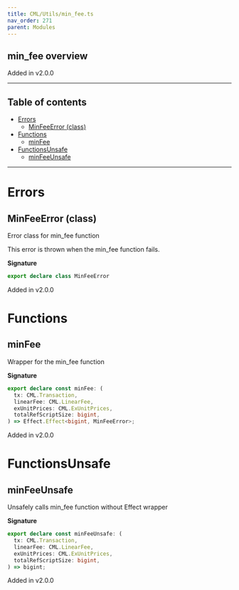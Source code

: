 ```yaml
---
title: CML/Utils/min_fee.ts
nav_order: 271
parent: Modules
---
```


## min_fee overview

Added in v2.0.0

---

<h2 class="text-delta">Table of contents</h2>

- [Errors](#errors)
  - [MinFeeError (class)](#minfeeerror-class)
- [Functions](#functions)
  - [minFee](#minfee)
- [FunctionsUnsafe](#functionsunsafe)
  - [minFeeUnsafe](#minfeeunsafe)

---

# Errors

## MinFeeError (class)

Error class for min_fee function

This error is thrown when the min_fee function fails.

**Signature**

```ts
export declare class MinFeeError
```

Added in v2.0.0

# Functions

## minFee

Wrapper for the min_fee function

**Signature**

```ts
export declare const minFee: (
  tx: CML.Transaction,
  linearFee: CML.LinearFee,
  exUnitPrices: CML.ExUnitPrices,
  totalRefScriptSize: bigint,
) => Effect.Effect<bigint, MinFeeError>;
```

Added in v2.0.0

# FunctionsUnsafe

## minFeeUnsafe

Unsafely calls min_fee function without Effect wrapper

**Signature**

```ts
export declare const minFeeUnsafe: (
  tx: CML.Transaction,
  linearFee: CML.LinearFee,
  exUnitPrices: CML.ExUnitPrices,
  totalRefScriptSize: bigint,
) => bigint;
```

Added in v2.0.0
